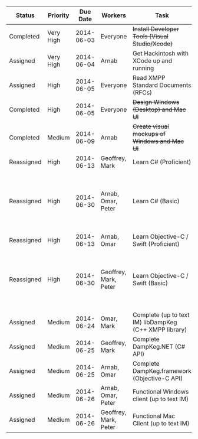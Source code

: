 | Status     | Priority  | Due Date   | Workers               | Task                                                      | Notes                                           
|------------|-----------|------------|-----------------------|-----------------------------------------------------------|------------------------------------------------ 
| Completed  | Very High | 2014-06-03 | Everyone              | <del>Install Developer Tools (Visual Studio/Xcode)</del>  |
| Assigned   | Very High | 2014-06-04 | Arnab                 | Get Hackintosh with XCode up and running                  |
| Assigned   | High      | 2014-06-05 | Everyone              | Read XMPP Standard Documents (RFCs)                       |
| Completed  | High      | 2014-06-05 | Everyone              | <del> Design Windows (Desktop) and Mac UI</del>           |
| Completed  | Medium    | 2014-06-09 | Arnab                 | <del> Create visual mockups of Windows and Mac UI</del>   |
| Reassigned | High      | 2014-06-13 | Geoffrey, Mark        | Learn C# (Proficient)                                     |
| Reassigned | High      | 2014-06-30 | Arnab, Omar, Peter    | Learn C# (Basic)                                          | i.e. You must be able to read it
| Reassigned | High      | 2014-06-13 | Arnab, Omar           | Learn Objective-C / Swift (Proficient)                    |
| Reassigned | High      | 2014-06-30 | Geoffrey, Mark, Peter | Learn Objective-C / Swift (Basic)                         | i.e. You must be able to read it 
| Assigned   | Medium    | 2014-06-24 | Omar, Mark            | Complete (up to text IM) libDampKeg (C++ XMPP library)    |
| Assigned   | Medium    | 2014-06-25 | Geoffrey, Mark        | Complete DampKeg.NET (C# API)                             |
| Assigned   | Medium    | 2014-06-25 | Arnab, Omar           | Complete DampKeg.framework (Objective-C API)              |
| Assigned   | Medium    | 2014-06-26 | Arnab, Omar, Peter    | Functional Windows client (up to text IM)                 |
| Assigned   | Medium    | 2014-06-26 | Geoffrey, Mark, Peter | Functional Mac Client (up to text IM)                     |

